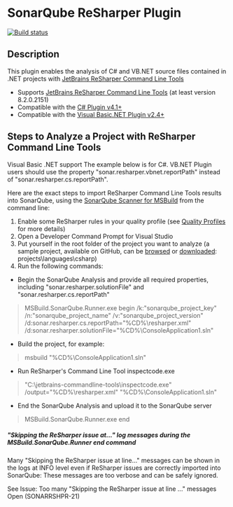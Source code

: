 SonarQube ReSharper Plugin
==========================

[![Build status](https://ci.appveyor.com/api/projects/status/ddgsh9ulybd1c2km/branch/master?svg=true)](https://ci.appveyor.com/project/SonarSource/sonar-resharper/branch/master)

## Description
This plugin enables the analysis of C# and VB.NET source files contained in .NET projects with [JetBrains ReSharper Command Line Tools](http://www.jetbrains.com/resharper/features/command-line.html)
* Supports [JetBrains ReSharper Command Line Tools](http://www.jetbrains.com/resharper/features/command-line.html) (at least version 8.2.0.2151)
* Compatible with the [C# Plugin v4.1+](http://docs.sonarqube.org/display/PLUG/C%23+Plugin)
* Compatible with the [Visual Basic.NET Plugin v2.4+](http://docs.sonarqube.org/display/PLUG/Visual+Basic+.NET+Plugin)

## Steps to Analyze a Project with ReSharper Command Line Tools
Visual Basic .NET support
The example below is for C#. VB.NET Plugin users should use the property "sonar.resharper.vbnet.reportPath" instead of "sonar.resharper.cs.reportPath".

Here are the exact steps to import ReSharper Command Line Tools results into SonarQube, using the [SonarQube Scanner for MSBuild](http://docs.sonarqube.org/display/SONAR/Analyzing+with+SonarQube+Scanner+for+MSBuild) from the command line:

1. Enable some ReSharper rules in your quality profile (see [Quality Profiles](http://docs.sonarqube.org/display/SONAR/Quality+Profiles) for more details)
2. Open a Developer Command Prompt for Visual Studio
3. Put yourself in the root folder of the project you want to analyze (a sample project, available on GitHub, can be [browsed](https://github.com/SonarSource/sonar-examples/tree/master/projects/languages/csharp) or [downloaded](https://github.com/SonarSource/sonar-examples/zipball/master): projects\languages\csharp)
4. Run the following commands:

* Begin the SonarQube Analysis and provide all required properties, including "sonar.resharper.solutionFile" and "sonar.resharper.cs.reportPath"

> MSBuild.SonarQube.Runner.exe begin /k:"sonarqube_project_key" /n:"sonarqube_project_name" /v:"sonarqube_project_version" /d:sonar.resharper.cs.reportPath="%CD%\resharper.xml" /d:sonar.resharper.solutionFile="%CD%\ConsoleApplication1.sln"

* Build the project, for example:

> msbuild "%CD%\ConsoleApplication1.sln"

* Run ReSharper's Command Line Tool inspectcode.exe

> "C:\jetbrains-commandline-tools\inspectcode.exe" /output="%CD%\resharper.xml" "%CD%\ConsoleApplication1.sln"

* End the SonarQube Analysis and upload it to the SonarQube server

> MSBuild.SonarQube.Runner.exe end

##### "Skipping the ReSharper issue at..." log messages during the MSBuild.SonarQube.Runner end command

Many "Skipping the ReSharper issue at line..." messages can be shown in the logs at INFO level even if ReSharper issues are correctly imported into SonarQube: These messages are too verbose and can be safely ignored.

See Issue: Too many "Skipping the ReSharper issue at line ..." messages Open (SONARRSHPR-21)
